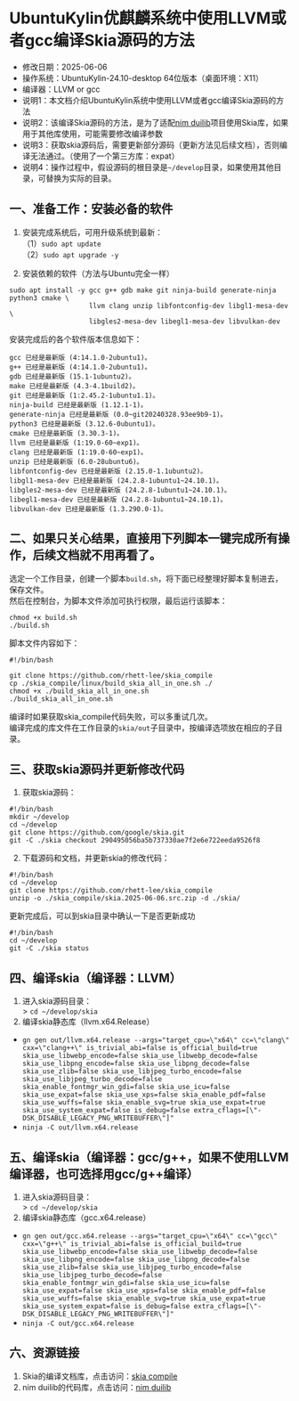 # UbuntuKylin优麒麟系统中使用LLVM或者gcc编译Skia源码的方法 - 修改日期：2025-06-06 - 操作系统：UbuntuKylin-24.10-desktop 64位版本（桌面环境：X11） - 编译器：LLVM or gcc - 说明1：本文档介绍UbuntuKylin系统中使用LLVM或者gcc编译Skia源码的方法 - 说明2：该编译Skia源码的方法，是为了适配[nim duilib](https://github.com/rhett-lee/nim_duilib)项目使用Skia库，如果用于其他库使用，可能需要修改编译参数 - 说明3：获取skia源码后，需要更新部分源码（更新方法见后续文档），否则编译无法通过。（使用了一个第三方库：expat） - 说明4：操作过程中，假设源码的根目录是`~/develop`目录，如果使用其他目录，可替换为实际的目录。 ## 一、准备工作：安装必备的软件1. 安装完成系统后，可用升级系统到最新：    （1）`sudo apt update`    （2）`sudo apt upgrade -y`     2. 安装依赖的软件（方法与Ubuntu完全一样）    ```sudo apt install -y gcc g++ gdb make git ninja-build generate-ninja python3 cmake \                    llvm clang unzip libfontconfig-dev libgl1-mesa-dev \                    libgles2-mesa-dev libegl1-mesa-dev libvulkan-dev```安装完成后的各个软件版本信息如下：```gcc 已经是最新版 (4:14.1.0-2ubuntu1)。         g++ 已经是最新版 (4:14.1.0-2ubuntu1)。gdb 已经是最新版 (15.1-1ubuntu2)。make 已经是最新版 (4.3-4.1build2)。git 已经是最新版 (1:2.45.2-1ubuntu1.1)。ninja-build 已经是最新版 (1.12.1-1)。generate-ninja 已经是最新版 (0.0~git20240328.93ee9b9-1)。python3 已经是最新版 (3.12.6-0ubuntu1)。cmake 已经是最新版 (3.30.3-1)。llvm 已经是最新版 (1:19.0-60~exp1)。clang 已经是最新版 (1:19.0-60~exp1)。unzip 已经是最新版 (6.0-28ubuntu6)。libfontconfig-dev 已经是最新版 (2.15.0-1.1ubuntu2)。libgl1-mesa-dev 已经是最新版 (24.2.8-1ubuntu1~24.10.1)。libgles2-mesa-dev 已经是最新版 (24.2.8-1ubuntu1~24.10.1)。libegl1-mesa-dev 已经是最新版 (24.2.8-1ubuntu1~24.10.1)。libvulkan-dev 已经是最新版 (1.3.290.0-1)。```## 二、如果只关心结果，直接用下列脚本一键完成所有操作，后续文档就不用再看了。选定一个工作目录，创建一个脚本`build.sh`，将下面已经整理好脚本复制进去，保存文件。    然后在控制台，为脚本文件添加可执行权限，最后运行该脚本： ```chmod +x build.sh./build.sh```脚本文件内容如下：    ```#!/bin/bashgit clone https://github.com/rhett-lee/skia_compilecp ./skia_compile/linux/build_skia_all_in_one.sh ./chmod +x ./build_skia_all_in_one.sh./build_skia_all_in_one.sh```编译时如果获取skia_compile代码失败，可以多重试几次。    编译完成的库文件在工作目录的`skia/out`子目录中，按编译选项放在相应的子目录。    ## 三、获取skia源码并更新修改代码1. 获取skia源码：    ```#!/bin/bashmkdir ~/develop  cd ~/developgit clone https://github.com/google/skia.gitgit -C ./skia checkout 290495056ba5b737330ae7f2e6e722eeda9526f8```2. 下载源码和文档，并更新skia的修改代码：    ```#!/bin/bashcd ~/developgit clone https://github.com/rhett-lee/skia_compileunzip -o ./skia_compile/skia.2025-06-06.src.zip -d ./skia/``` 更新完成后，可以到skia目录中确认一下是否更新成功```#!/bin/bashcd ~/developgit -C ./skia status``` ## 四、编译skia（编译器：LLVM）1. 进入skia源码目录：    \> `cd ~/develop/skia`2. 编译skia静态库（llvm.x64.Release） - `gn gen out/llvm.x64.release --args="target_cpu=\"x64\" cc=\"clang\" cxx=\"clang++\" is_trivial_abi=false is_official_build=true skia_use_libwebp_encode=false skia_use_libwebp_decode=false skia_use_libpng_encode=false skia_use_libpng_decode=false skia_use_zlib=false skia_use_libjpeg_turbo_encode=false skia_use_libjpeg_turbo_decode=false skia_enable_fontmgr_win_gdi=false skia_use_icu=false skia_use_expat=false skia_use_xps=false skia_enable_pdf=false skia_use_wuffs=false skia_enable_svg=true skia_use_expat=true skia_use_system_expat=false is_debug=false extra_cflags=[\"-DSK_DISABLE_LEGACY_PNG_WRITEBUFFER\"]"`     - `ninja -C out/llvm.x64.release` ## 五、编译skia（编译器：gcc/g++，如果不使用LLVM编译器，也可选择用gcc/g++编译）1. 进入skia源码目录：    \> `cd ~/develop/skia`2. 编译skia静态库（gcc.x64.release） - `gn gen out/gcc.x64.release --args="target_cpu=\"x64\" cc=\"gcc\" cxx=\"g++\" is_trivial_abi=false is_official_build=true skia_use_libwebp_encode=false skia_use_libwebp_decode=false skia_use_libpng_encode=false skia_use_libpng_decode=false skia_use_zlib=false skia_use_libjpeg_turbo_encode=false skia_use_libjpeg_turbo_decode=false skia_enable_fontmgr_win_gdi=false skia_use_icu=false skia_use_expat=false skia_use_xps=false skia_enable_pdf=false skia_use_wuffs=false skia_enable_svg=true skia_use_expat=true skia_use_system_expat=false is_debug=false extra_cflags=[\"-DSK_DISABLE_LEGACY_PNG_WRITEBUFFER\"]"`     - `ninja -C out/gcc.x64.release`## 六、资源链接1. Skia的编译文档库，点击访问：[skia compile](https://github.com/rhett-lee/skia_compile) 2. nim duilib的代码库，点击访问：[nim duilib](https://github.com/rhett-lee/nim_duilib) 